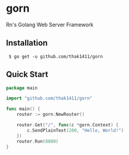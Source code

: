 # gorn

Rn's Golang Web Server Framework

## Installation

```shell
 $ go get -u github.com/thak1411/gorn
```

## Quick Start

```go
package main

import "github.com/thak1411/gorn"

func main() {
    router := gorn.NewRouter()

    router.Get("/", func(c *gorn.Context) {
        c.SendPlainText(200, "Hello, World!")
    })
    router.Run(8080)
}
```
